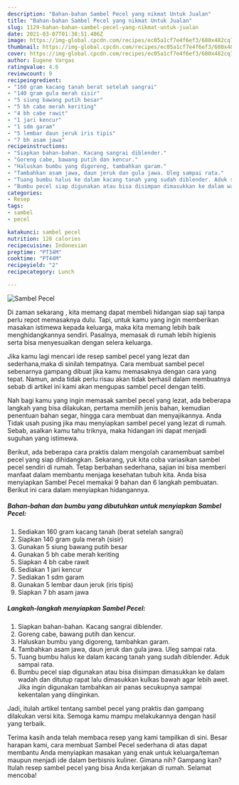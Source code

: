 ```yaml
---
description: "Bahan-bahan Sambel Pecel yang nikmat Untuk Jualan"
title: "Bahan-bahan Sambel Pecel yang nikmat Untuk Jualan"
slug: 1129-bahan-bahan-sambel-pecel-yang-nikmat-untuk-jualan
date: 2021-03-07T01:38:51.406Z
image: https://img-global.cpcdn.com/recipes/ec05a1cf7e4f6ef3/680x482cq70/sambel-pecel-foto-resep-utama.jpg
thumbnail: https://img-global.cpcdn.com/recipes/ec05a1cf7e4f6ef3/680x482cq70/sambel-pecel-foto-resep-utama.jpg
cover: https://img-global.cpcdn.com/recipes/ec05a1cf7e4f6ef3/680x482cq70/sambel-pecel-foto-resep-utama.jpg
author: Eugene Vargas
ratingvalue: 4.6
reviewcount: 9
recipeingredient:
- "160 gram kacang tanah berat setelah sangrai"
- "140 gram gula merah sisir"
- "5 siung bawang putih besar"
- "5 bh cabe merah keriting"
- "4 bh cabe rawit"
- "1 jari kencur"
- "1 sdm garam"
- "5 lembar daun jeruk iris tipis"
- "7 bh asam jawa"
recipeinstructions:
- "Siapkan bahan-bahan. Kacang sangrai diblender."
- "Goreng cabe, bawang putih dan kencur."
- "Haluskan bumbu yang digoreng, tambahkan garam."
- "Tambahkan asam jawa, daun jeruk dan gula jawa. Uleg sampai rata."
- "Tuang bumbu halus ke dalam kacang tanah yang sudah diblender. Aduk sampai rata."
- "Bumbu pecel siap digunakan atau bisa disimpan dimasukkan ke dalam wadah dan ditutup rapat lalu dimasukkan kulkas bawah agar lebih awet. Jika ingin digunakan tambahkan air panas secukupnya sampai kekentalan yang diinginkan."
categories:
- Resep
tags:
- sambel
- pecel

katakunci: sambel pecel 
nutrition: 128 calories
recipecuisine: Indonesian
preptime: "PT34M"
cooktime: "PT44M"
recipeyield: "2"
recipecategory: Lunch

---
```



![Sambel Pecel](https://img-global.cpcdn.com/recipes/ec05a1cf7e4f6ef3/680x482cq70/sambel-pecel-foto-resep-utama.jpg)

Di zaman  sekarang , kita memang dapat membeli hidangan siap saji tanpa perlu repot memasaknya dulu. Tapi, untuk kamu yang ingin memberikan masakan istimewa kepada keluarga, maka kita memang lebih baik menghidangkannya sendiri. Pasalnya, memasak di rumah lebih higienis serta bisa menyesuaikan dengan selera keluarga.

Jika kamu lagi mencari ide resep sambel pecel yang lezat dan sederhana,maka di sinilah tempatnya. Cara membuat sambel pecel  sebenarnya gampang dibuat jika kamu memasaknya dengan cara yang tepat. Namun, anda tidak perlu risau akan tidak berhasil dalam membuatnya 
sebab di artikel ini kami akan mengupas sambel pecel dengan teliti.  



Nah bagi kamu yang ingin memasak sambel pecel yang lezat, ada beberapa langkah yang bisa dilakukan, pertama memilih jenis bahan, kemudian penentuan bahan segar, hingga cara membuat dan menyajikannya. Anda Tidak usah pusing jika mau menyiapkan sambel pecel yang lezat di rumah. Sebab, asalkan kamu  tahu triknya, maka hidangan ini dapat menjadi suguhan yang istimewa.

Berikut, ada beberapa cara praktis  dalam mengolah caramembuat sambel pecel yang siap dihidangkan. Sekarang, yuk kita coba variasikan sambel pecel sendiri di rumah. Tetap berbahan sederhana, sajian ini bisa memberi manfaat dalam membantu menjaga kesehatan tubuh kita. Anda bisa menyiapkan Sambel Pecel memakai 9 bahan dan 6 langkah pembuatan. Berikut ini cara dalam menyiapkan hidangannya.

<!--inarticleads1-->

##### Bahan-bahan dan bumbu yang dibutuhkan untuk menyiapkan Sambel Pecel:

1. Sediakan 160 gram kacang tanah (berat setelah sangrai)
1. Siapkan 140 gram gula merah (sisir)
1. Gunakan 5 siung bawang putih besar
1. Gunakan 5 bh cabe merah keriting
1. Siapkan 4 bh cabe rawit
1. Sediakan 1 jari kencur
1. Sediakan 1 sdm garam
1. Gunakan 5 lembar daun jeruk (iris tipis)
1. Siapkan 7 bh asam jawa




<!--inarticleads2-->

##### Langkah-langkah menyiapkan Sambel Pecel:

1. Siapkan bahan-bahan. Kacang sangrai diblender.
1. Goreng cabe, bawang putih dan kencur.
1. Haluskan bumbu yang digoreng, tambahkan garam.
1. Tambahkan asam jawa, daun jeruk dan gula jawa. Uleg sampai rata.
1. Tuang bumbu halus ke dalam kacang tanah yang sudah diblender. Aduk sampai rata.
1. Bumbu pecel siap digunakan atau bisa disimpan dimasukkan ke dalam wadah dan ditutup rapat lalu dimasukkan kulkas bawah agar lebih awet. Jika ingin digunakan tambahkan air panas secukupnya sampai kekentalan yang diinginkan.




Jadi, itulah artikel tentang  sambel pecel  yang praktis dan gampang dilakukan versi kita. Semoga kamu mampu melakukannya dengan hasil yang terbaik. 

Terima kasih anda telah membaca resep yang kami tampilkan di sini. Besar harapan kami, cara membuat  Sambel Pecel sederhana di atas dapat membantu Anda menyiapkan masakan yang enak untuk keluarga/teman maupun menjadi ide dalam berbisnis kuliner. Gimana nih? Gampang kan? Itulah resep sambel pecel yang bisa Anda kerjakan di rumah. Selamat mencoba!


